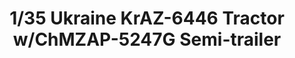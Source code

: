 ---
title: "1/35 Ukraine KrAZ-6446 Tractor w/ChMZAP-5247G Semi-trailer"
price: "TBA" 
desc: "Maketa"
img_path: "/assets/img/TAKO2019.jpg"
brand: "N/A"
available: false
special_offer: false
new: false
soon: false
cat: "010000"
subcat: "013100"
subsubcat: "N/A"
sifra: "TAKO2019"
---